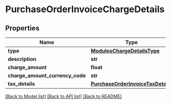 # PurchaseOrderInvoiceChargeDetails

## Properties
Name | Type | Description | Notes
------------ | ------------- | ------------- | -------------
**type** | [**ModulesChargeDetailsType**](ModulesChargeDetailsType.md) |  | [optional] 
**description** | **str** |  | [optional] 
**charge_amount** | **float** |  | [optional] 
**charge_amount_currency_code** | **str** |  | [optional] 
**tax_details** | [**PurchaseOrderInvoiceTaxDetails**](PurchaseOrderInvoiceTaxDetails.md) |  | [optional] 

[[Back to Model list]](../README.md#documentation-for-models) [[Back to API list]](../README.md#documentation-for-api-endpoints) [[Back to README]](../README.md)

